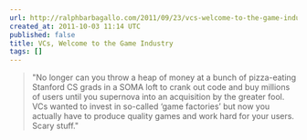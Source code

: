 ```yaml
---
url: http://ralphbarbagallo.com/2011/09/23/vcs-welcome-to-the-game-industry/
created_at: 2011-10-03 11:14 UTC
published: false
title: VCs, Welcome to the Game Industry
tags: []
---
```


> "No longer can you throw a heap of money at a bunch of pizza-eating Stanford CS grads in a SOMA loft to crank out code and buy millions of users until you supernova into an acquisition by the greater fool. VCs wanted to invest in so-called ‘game factories’ but now you actually have to produce quality games and work hard for your users. Scary stuff."

